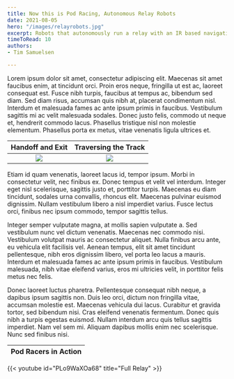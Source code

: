 ```yaml
---
title: Now this is Pod Racing, Autonomous Relay Robots
date: 2021-08-05
hero: "/images/relayrobots.jpg"
excerpt: Robots that autonomously run a relay with an IR based navigation system. Coded in C using hierarchical state machines running on PIC32 MCUs.
timeToRead: 10
authors: 
- Tim Samuelsen

---
```

Lorem ipsum dolor sit amet, consectetur adipiscing elit. Maecenas sit amet faucibus enim, at tincidunt orci. Proin eros neque, fringilla ut est ac, laoreet consequat est. Fusce nibh turpis, faucibus at tempus ac, bibendum sed diam. Sed diam risus, accumsan quis nibh at, placerat condimentum nisl. Interdum et malesuada fames ac ante ipsum primis in faucibus. Vestibulum sagittis mi ac velit malesuada sodales. Donec justo felis, commodo ut neque et, hendrerit commodo lacus. Phasellus tristique nisl non molestie elementum. Phasellus porta ex metus, vitae venenatis ligula ultrices et.

|  Handoff and Exit |  Traversing the Track |
:-------------------------:|:-------------------------:
![](https://media.giphy.com/media/2Vco2b407VFqqLjDFJ/giphy.gif)  | ![](https://media.giphy.com/media/f315xgjq2cxD0e0tiv/giphy.gif)

Etiam id quam venenatis, laoreet lacus id, tempor ipsum. Morbi in consectetur velit, nec finibus ex. Donec tempus et velit vel interdum. Integer eget nisl scelerisque, sagittis justo et, porttitor turpis. Maecenas eu diam tincidunt, sodales urna convallis, rhoncus elit. Maecenas pulvinar euismod dignissim. Nullam vestibulum libero a nisl imperdiet varius. Fusce lectus orci, finibus nec ipsum commodo, tempor sagittis tellus.

Integer semper vulputate magna, at mollis sapien vulputate a. Sed vestibulum nunc vel dictum venenatis. Maecenas nec commodo nisi. Vestibulum volutpat mauris ac consectetur aliquet. Nulla finibus arcu ante, eu vehicula elit facilisis vel. Aenean tempus, elit sit amet tincidunt pellentesque, nibh eros dignissim libero, vel porta leo lacus a mauris. Interdum et malesuada fames ac ante ipsum primis in faucibus. Vestibulum malesuada, nibh vitae eleifend varius, eros mi ultricies velit, in porttitor felis metus nec felis.

Donec laoreet luctus pharetra. Pellentesque consequat nibh neque, a dapibus ipsum sagittis non. Duis leo orci, dictum non fringilla vitae, accumsan molestie est. Maecenas vehicula dui lacus. Curabitur et gravida tortor, sed bibendum nisi. Cras eleifend venenatis fermentum. Donec quis nibh a turpis egestas euismod. Nullam interdum arcu quis tellus sagittis imperdiet. Nam vel sem mi. Aliquam dapibus mollis enim nec scelerisque. Nunc sed finibus nisi.


|  Pod Racers in Action |
:-------------------------:|
{{< youtube id="PLo9WaXOa68" title="Full Relay" >}}